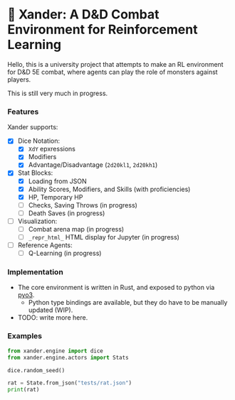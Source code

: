 # 🚧 Xander: A D&D Combat Environment for Reinforcement Learning

Hello, this is a university project that attempts to make an RL environment for D&D 5E combat,
where agents can play the role of monsters against players.

This is still very much in progress.

### Features

Xander supports:
- [x] Dice Notation:
  - [x] `XdY` epxressions
  - [x] Modifiers
  - [x] Advantage/Disadvantage (`2d20kl1`, `2d20kh1`) 
- [x] Stat Blocks:
  - [x] Loading from JSON
  - [x] Ability Scores, Modifiers, and Skills (with proficiencies)
  - [x] HP, Temporary HP
  - [ ] Checks, Saving Throws (in progress)
  - [ ] Death Saves (in progress)
- [ ] Visualization:
  - [ ] Combat arena map (in progress)
  - [ ] `_repr_html_` HTML display for Jupyter (in progress)
- [ ] Reference Agents:
  - [ ] Q-Learning (in progress)

### Implementation
* The core environment is written in Rust, and exposed to python via [pyo3](https://github.com/PyO3/pyo3).
  * Python type bindings are available, but they do have to be manually updated (WIP).
* TODO: write more here.

### Examples
```python
from xander.engine import dice
from xander.engine.actors import Stats

dice.random_seed()

rat = State.from_json("tests/rat.json")
print(rat)
```
